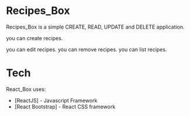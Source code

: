 # Recipes_Box
 Recipes_Box is a simple CREATE, READ, UPDATE and DELETE application.

 you can create recipes.

 you can edit recipes.
you can remove recipes.
you can list recipes.

# Tech
React_Box uses:
* [ReactJS] - Javascript Framework
* [React Bootstrap] - React CSS framework

